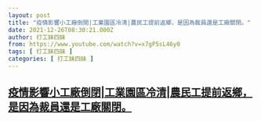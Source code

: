 ```yaml
---
layout: post
title: "疫情影響小工廠倒閉|工業園區冷清|農民工提前返鄉，是因為裁員還是工廠關閉。"
date: 2021-12-26T08:30:21.000Z
author: 打工妹四妹
from: https://www.youtube.com/watch?v=x7gP5sL46y0
tags: [ 打工妹四妹 ]
categories: [ 打工妹四妹 ]
---
```

<!--1640507421000-->
[疫情影響小工廠倒閉|工業園區冷清|農民工提前返鄉，是因為裁員還是工廠關閉。](https://www.youtube.com/watch?v=x7gP5sL46y0)
------

<div>

</div>

